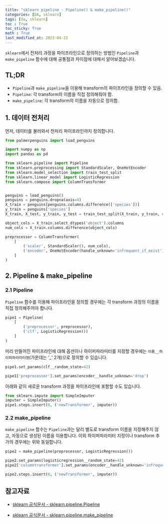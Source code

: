 ```yaml
---
title: "sklearn pipeline - Pipeline() & make_pipeline()"
categories: [DA, sklearn]
tags: [da, sklearn]
toc : True
toc_sticky: True
math : True
last_modified_at: 2023-04-23
---
```


`sklearn`에서 전처리 과정을 파이프라인으로 정의하는 방법인 `Pipeline`과 `make_pipeline` 함수에 대해 공통점과 차이점에 대해서 알아보겠습니다.


## TL;DR
* `Pipeline`과 `make_pipeline`을 이용해 transform의 파이프라인을 정의할 수 있음.
* `Pipeline`: 각 transform의 이름을 직접 정의해줘야 함.
* `make_pipeline`: 각 transform의 이름을 자동으로 정의함.


## 1. 데이터 전처리

먼저, 데이터를 불러와서 전처리 파이프라인까지 정의합니다. 

```py
from palmerpenguins import load_penguins

import numpy as np
import pandas as pd

from sklearn.pipeline import Pipeline
from sklearn.preprocessing import StandardScaler, OneHotEncoder
from sklearn.model_selection import train_test_split
from sklearn.linear_model import LogisticRegression
from sklearn.compose import ColumnTransformer


penguins = load_penguins()
penguins = penguins.dropna(axis=0)
X_train = penguins[penguins.columns.difference(['species'])]
y_train = penguins['species']
X_train, X_test, y_train, y_test = train_test_split(X_train, y_train, random_state=42, test_size=0.4)

object_cols = X_train.select_dtypes('object').columns
num_cols = X_train.columns.difference(object_cols)

preprocessor = ColumnTransformer(
    [
        ('scaler', StandardScaler(), num_cols),
        ('encoder', OneHotEncoder(handle_unknown='infrequent_if_exist'), object_cols),
    ]
)
```

## 2. Pipeline & make_pipeline

### 2.1 Pipeline
`Pipeline` 함수를 이용해 파이프라인을 정의할 경우에는 각 transform 과정의 이름을 직접 정의해주어야 합니다. 
```py
pipe1 = Pipeline(
    [
        ('preprocessor', preprocessor),
        ('clf', LogisticRegression())
    ]
)
```

미리 만들어진 파이프라인에 대해 옵션이나 하이퍼파라미터를 지정할 경우에는 `이름__하이퍼파라미터명`(가운데는 '_' 2개)으로 정의할 수 있습니다.
```py
pipe1.set_params(clf__random_state=42)

pipe1['preprocessor'].set_params(encoder__handle_unknown='drop')
```

아래와 같이 새로운 transform 과정을 파이프라인에 포함할 수도 있습니다.
```py
from sklearn.impute import SimpleImputer
imputer = SimpleImputer()
pipe1.steps.insert(0, ('newTransformer', imputer))
```


### 2.2 make_pipeline
`make_pipeline` 함수는 `Pipeline`과는 달리 별도로 transform 이름을 지정해주지 않고, 자동으로 생성된 이름을 이용합니다. 이외 하이퍼파라미터 지정이나 transform 추가의 경우에는 위와 동일합니다.

```py
pipe2 = make_pipeline(preprocessor, LogisticRegression())

pipe2.set_params(logisticregression__random_state=42)
pipe2['columntransformer'].set_params(encoder__handle_unknown='infrequent_if_exist')

pipe2.steps.insert(0, ('newTransformer', imputer))
```



## 참고자료

- [sklearn 공식문서 - sklearn.pipeline.Pipeline](https://scikit-learn.org/stable/modules/generated/sklearn.pipeline.Pipeline.html)

- [sklearn 공식문서 - sklearn.pipeline.make_pipeline](https://scikit-learn.org/stable/modules/generated/sklearn.pipeline.make_pipeline.html#sklearn.pipeline.make_pipeline)

